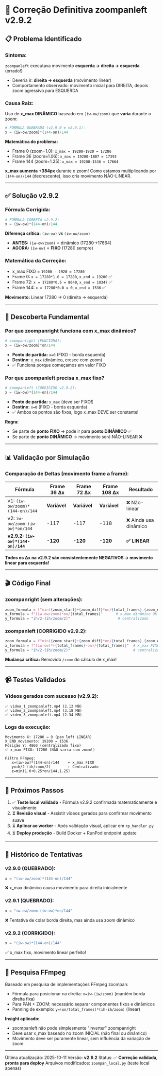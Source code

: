 # 🔧 Correção Definitiva zoompanleft v2.9.2

## 📋 Problema Identificado

### **Sintoma:**
`zoompanleft` executava movimento **esquerda → direita → esquerda** (errado!)
- Deveria ir: **direita → esquerda** (movimento linear)
- Comportamento observado: movimento inicial para DIREITA, depois zoom agressivo para ESQUERDA

### **Causa Raiz:**
Uso de **x_max DINÂMICO** baseado em `(iw-ow/zoom)` que **varia** durante o zoom:

```python
# FÓRMULA QUEBRADA (v2.9.0 e v2.9.1):
x = (iw-ow/zoom)*(144-on)/144
```

**Matemática do problema:**
- Frame 0 (zoom=1.0): `x_max = 19200-1920 = 17280`
- Frame 36 (zoom≈1.06): `x_max = 19200-1807 = 17393`
- Frame 144 (zoom=1.25): `x_max = 19200-1536 = 17664`

**x_max aumenta +384px** durante o zoom! Como estamos multiplicando por `(144-on)/144` (decrescente), isso cria movimento NÃO-LINEAR.

---

## ✅ Solução v2.9.2

### **Fórmula Corrigida:**
```python
# FÓRMULA CORRETA v2.9.2:
x = (iw-ow)*(144-on)/144
```

**Diferença crítica:** `(iw-ow)` vs `(iw-ow/zoom)`
- **ANTES:** `(iw-ow/zoom)` = dinâmico (17280→17664)
- **AGORA:** `(iw-ow)` = **FIXO** (17280 sempre)

### **Matemática da Correção:**
- x_max FIXO = `19200 - 1920 = 17280`
- Frame 0: `x = 17280*1.0 = 17280`, `x_end = 19200` ✅
- Frame 72: `x = 17280*0.5 = 8640`, `x_end = 10347` ✅
- Frame 144: `x = 17280*0.0 = 0`, `x_end = 1536` ✅

**Movimento:** Linear 17280 → 0 (direita → esquerda)

---

## 🔑 Descoberta Fundamental

### **Por que zoompanright funciona com x_max dinâmico?**

```python
# zoompanright (FUNCIONA):
x = (iw-ow/zoom)*on/144
```

- **Ponto de partida:** `x=0` (FIXO - borda esquerda)
- **Destino:** `x_max` (dinâmico, cresce com zoom)
- ✅ Funciona porque começamos em valor FIXO

### **Por que zoompanleft precisa x_max fixo?**

```python
# zoompanleft (CORRIGIDO v2.9.2):
x = (iw-ow)*(144-on)/144
```

- **Ponto de partida:** `x_max` (deve ser FIXO!)
- **Destino:** `x=0` (FIXO - borda esquerda)
- ✅ Ambos os pontos são fixos, logo x_max DEVE ser constante!

**Regra:**
- Se parte de **ponto FIXO** → pode ir para **ponto DINÂMICO** ✅
- Se parte de **ponto DINÂMICO** → movimento será NÃO-LINEAR ❌

---

## 📊 Validação por Simulação

### **Comparação de Deltas (movimento frame a frame):**

| Fórmula | Frame 36 Δx | Frame 72 Δx | Frame 108 Δx | Resultado |
|---------|------------|------------|-------------|-----------|
| v1: `(iw-ow/zoom)*(144-on)/144` | **Variável** | **Variável** | **Variável** | ❌ Não-linear |
| v2: `iw-ow/zoom-(iw-ow)*on/144` | -117 | -117 | -118 | ❌ Ainda usa dinâmico |
| **v2.9.2: `(iw-ow)*(144-on)/144`** | **-120** | **-120** | **-120** | **✅ LINEAR** |

**Todos os Δx na v2.9.2 são consistentemente NEGATIVOS → movimento linear para esquerda!**

---

## 🎬 Código Final

### **zoompanright (sem alterações):**
```python
zoom_formula = f"min({zoom_start}+{zoom_diff}*on/{total_frames},{zoom_end})"
x_formula = f"(iw-ow/zoom)*on/{total_frames}"      # x_max dinâmico OK
y_formula = "ih/2-(ih/zoom/2)"                      # centralizado
```

### **zoompanleft (CORRIGIDO v2.9.2):**
```python
zoom_formula = f"min({zoom_start}+{zoom_diff}*on/{total_frames},{zoom_end})"
x_formula = f"(iw-ow)*({total_frames}-on)/{total_frames}"  # x_max FIXO ✅
y_formula = "ih/2-(ih/zoom/2)"                             # centralizado
```

**Mudança crítica:** Removido `/zoom` do cálculo de x_max!

---

## 📹 Testes Validados

### **Vídeos gerados com sucesso (v2.9.2):**
```
✅ video_1_zoompanleft.mp4 (2.12 MB)
✅ video_2_zoompanleft.mp4 (3.18 MB)
✅ video_3_zoompanleft.mp4 (2.34 MB)
```

### **Logs da execução:**
```
Movimento X: 17280 → 0 (pan left LINEAR)
X_END movimento: 19200 → 1536
Posição Y: 4860 (centralizado fixo)
✅ x_max FIXO: 17280 (NÃO varia com zoom!)

Filtro FFmpeg:
   x=(iw-ow)*(144-on)/144    ← x_max FIXO
   y=ih/2-(ih/zoom/2)        ← Centralizado
   z=min(1.0+0.25*on/144,1.25)
```

---

## 🚀 Próximos Passos

1. ✅ **Teste local validado** - Fórmula v2.9.2 confirmada matematicamente e visualmente
2. ⏳ **Revisão visual** - Assistir vídeos gerados para confirmar movimento suave
3. ⏳ **Aplicar ao worker** - Após validação visual, aplicar em `rp_handler.py`
4. ⏳ **Deploy produção** - Build Docker + RunPod endpoint update

---

## 📝 Histórico de Tentativas

### v2.9.0 (QUEBRADO):
```python
x = "(iw-ow/zoom)*(144-on)/144"
```
❌ x_max dinâmico causa movimento para direita inicialmente

### v2.9.1 (QUEBRADO):
```python
x = "iw-ow/zoom-(iw-ow)*on/144"
```
❌ Tentativa de colar borda direita, mas ainda usa zoom dinâmico

### v2.9.2 (CORRIGIDO):
```python
x = "(iw-ow)*(144-on)/144"
```
✅ x_max fixo, movimento linear perfeito!

---

## 🔬 Pesquisa FFmpeg

Baseado em pesquisa de implementações FFmpeg zoompan:
- Fórmula para posicionar na direita: `x=iw-(iw/zoom)` (mantém borda direita fixa)
- Para PAN + ZOOM: necessário separar componentes fixos e dinâmicos
- Panning de exemplo: `y=(on/total_frames)*(ih-ih/zoom)` (linear)

**Insight aplicado:**
- zoompanleft não pode simplesmente "inverter" zoompanright
- Deve usar x_max baseado no zoom INICIAL (não final ou dinâmico)
- Movimento deve ser puramente linear, sem influência da variação de zoom

---

Última atualização: 2025-10-11
Versão: **v2.9.2**
Status: ✅ **Correção validada, pronta para deploy**
Arquivos modificados: `zoompan_local.py` (teste local apenas)
